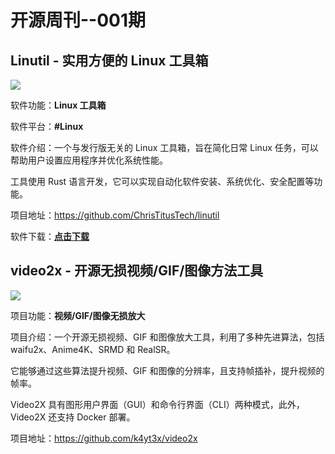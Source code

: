# 开源周刊--001期

## Linutil - 实用方便的 Linux 工具箱

![](https://img.pknote.top/blog/202412171126279.webp)

软件功能：**Linux 工具箱**

软件平台：**#Linux**

软件介绍：一个与发行版无关的 Linux 工具箱，旨在简化日常 Linux 任务，可以帮助用户设置应用程序并优化系统性能。

工具使用 Rust 语言开发，它可以实现自动化软件安装、系统优化、安全配置等功能。

项目地址：https://github.com/ChrisTitusTech/linutil

软件下载：[**点击下载**](https://github.com/ChrisTitusTech/linutil/releases)

## video2x - 开源无损视频/GIF/图像方法工具

![](https://img.pknote.top/blog/202412171129707.webp)

项目功能：**视频/GIF/图像无损放大**

项目介绍：一个开源无损视频、GIF 和图像放大工具，利用了多种先进算法，包括 waifu2x、Anime4K、SRMD 和 RealSR。

它能够通过这些算法提升视频、GIF 和图像的分辨率，且支持帧插补，提升视频的帧率。

Video2X 具有图形用户界面（GUI）和命令行界面（CLI）两种模式，此外，Video2X 还支持 Docker 部署。

项目地址：https://github.com/k4yt3x/video2x